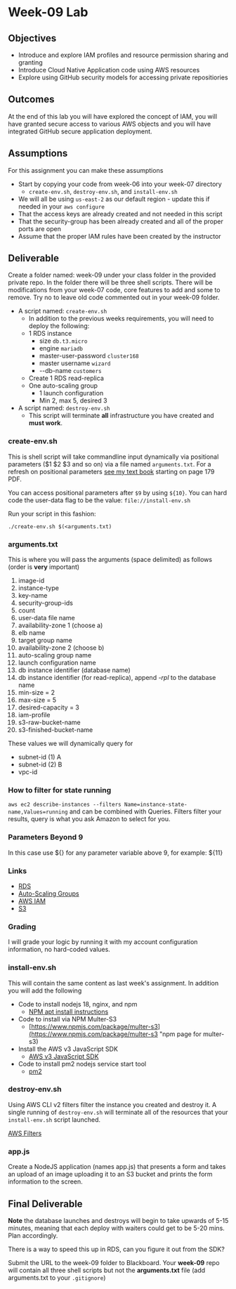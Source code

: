 # Week-09 Lab

## Objectives

* Introduce and explore IAM profiles and resource permission sharing and granting
* Introduce Cloud Native Application code using AWS resources
* Explore using GitHub security models for accessing private repositiories

## Outcomes

At the end of this lab you will have explored the concept of IAM, you will have granted secure access to various AWS objects and you will have integrated GitHub secure application deployment.

## Assumptions

For this assignment you can make these assumptions

* Start by copying your code from week-06 into your week-07 directory
  * `create-env.sh`, `destroy-env.sh`, and `install-env.sh`
* We will all be using `us-east-2` as our default region - update this if needed in your `aws configure`
* That the access keys are already created and not needed in this script
* That the security-group has been already created and all of the proper ports are open
* Assume that the proper IAM rules have been created by the instructor

## Deliverable

Create a folder named: week-09 under your class folder in the provided private repo. In the folder there will be three shell scripts. There will be modifications from your week-07 code, core features to add and some to remove. Try no to leave old code commented out in your week-09 folder.

* A script named: `create-env.sh`
  * In addition to the previous weeks requirements, you will need to deploy the following:
  * 1 RDS instance
    * size `db.t3.micro`
    * engine `mariadb`
    * master-user-password `cluster168`
    * master username `wizard`
    * --db-name `customers`
  * Create 1 RDS read-replica
  * One auto-scaling group
    * 1 launch configuration
    * Min 2, max 5, desired 3
* A script named: `destroy-env.sh`
  * This script will terminate **all** infrastructure you have created and **must work**.

### create-env.sh

This is shell script will take commandline input dynamically via positional parameters ($1 $2 $3 and so on) via a file named `arguments.txt`. For a refresh on positional parameters [see my text book](https://github.com/jhajek/Linux-text-book-part-1/releases/tag/2021-09-29 "Link to Linux Textbook") starting on page 179 PDF.

You can access positional parameters after `$9` by using `${10}`. You can hard code the user-data flag to be the value: `file://install-env.sh`

Run your script in this fashion:

```./create-env.sh $(<arguments.txt)```

### arguments.txt

This is where you will pass the arguments (space delimited) as follows (order is **very** important)


1) image-id
1) instance-type
1) key-name
1) security-group-ids
1) count
1) user-data file name
1) availability-zone 1 (choose a)
1) elb name
1) target group name
1) availability-zone 2 (choose b)
1) auto-scaling group name
1) launch configuration name
1) db instance identifier (database name)
1) db instance identifier (for read-replica), append *-rpl* to the database name
1) min-size = 2
1) max-size = 5
1) desired-capacity = 3
1) iam-profile
1) s3-raw-bucket-name
1) s3-finished-bucket-name

These values we will dynamically query for

* subnet-id (1) A
* subnet-id (2) B
* vpc-id

### How to filter for state running

`aws ec2 describe-instances --filters Name=instance-state-name,Values=running` and can be combined with Queries.  Filters filter your results, query is what you ask Amazon to select for you.

### Parameters Beyond 9

In this case use \$\{\} for any parameter variable above 9, for example: ${11}

### Links

* [RDS](https://awscli.amazonaws.com/v2/documentation/api/latest/reference/rds/index.html "webpage RDS CLI")
* [Auto-Scaling Groups](https://awscli.amazonaws.com/v2/documentation/api/latest/reference/autoscaling/index.html "webpage auto-scaling groups")
* [AWS IAM](https://docs.aws.amazon.com/IAM/latest/UserGuide/introduction.html "webpage for AWS IAM")
* [S3](https://awscli.amazonaws.com/v2/documentation/api/latest/reference/s3/index.html "webpage for S3 aws cli")

### Grading

I will grade your logic by running it with my account configuration information, no hard-coded values.

### install-env.sh

This will contain the same content as last week's assignment. In addition you will add the following

* Code to install nodejs 18, nginx, and npm
  * [NPM apt install instructions](https://github.com/nodesource/distributions#nodejs "GitHUb apt install instructions")
* Code to install via NPM Multer-S3
  * [https://www.npmjs.com/package/multer-s3](https://www.npmjs.com/package/multer-s3 "npm page for multer-s3)
* Install the AWS v3 JavaScript SDK
  * [AWS v3 JavaScript SDK](https://docs.aws.amazon.com/sdk-for-javascript/v3/developer-guide/welcome.html
 "webpage for AWS JavaScript SDK")
* Code to install pm2 nodejs service start tool
  * [pm2](https://pm2.io "website for pm2")

### destroy-env.sh

Using AWS CLI v2 filters filter the instance you created and destroy it. A single running of `destroy-env.sh` will terminate all of the resources that your `install-env.sh` script launched.

[AWS Filters](https://docs.aws.amazon.com/cli/latest/userguide/cli-usage-filter.html "URL for AWS Filters")

### app.js

Create a NodeJS application (names app.js) that presents a form and takes an upload of an image uploading it to an S3 bucket and prints the form information to the screen.

## Final Deliverable

**Note** the database launches and destroys will begin to take upwards of 5-15 minutes, meaning that each deploy with waiters could get to be 5-20 mins. Plan accordingly.

There is a way to speed this up in RDS, can you figure it out from the SDK?

Submit the URL to the week-09 folder to Blackboard. Your **week-09** repo will contain all three shell scripts but not the **arguments.txt** file (add arguments.txt to your `.gitignore`)
